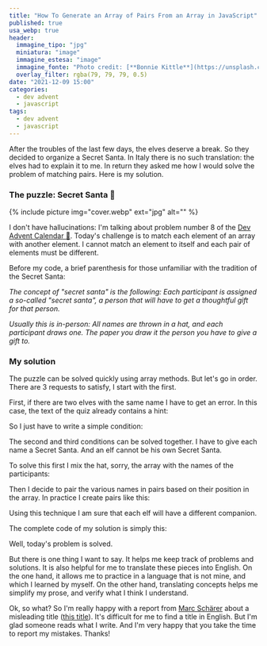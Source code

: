 ```yaml
---
title: "How To Generate an Array of Pairs From an Array in JavaScript"
published: true
usa_webp: true
header:
  immagine_tipo: "jpg"
  miniatura: "image"
  immagine_estesa: "image"
  immagine_fonte: "Photo credit: [**Bonnie Kittle**](https://unsplash.com/@bonniekdesign)"
  overlay_filter: rgba(79, 79, 79, 0.5)
date: "2021-12-09 15:00"
categories:
  - dev advent
  - javascript
tags:
  - dev advent
  - javascript
---
```


After the troubles of the last few days, the elves deserve a break. So they decided to organize a Secret Santa. In Italy there is no such translation: the elves had to explain it to me. In return they asked me how I would solve the problem of matching pairs. Here is my solution.

### The puzzle: Secret Santa 🤫

{% include picture img="cover.webp" ext="jpg" alt="" %}

I don't have hallucinations: I'm talking about problem number 8 of the [Dev Advent Calendar 🎅](https://github.com/devadvent/puzzle-8). Today's challenge is to match each element of an array with another element. I cannot match an element to itself and each pair of elements must be different.

Before my code, a brief parenthesis for those unfamiliar with the tradition of the Secret Santa:

_The concept of "secret santa" is the following: Each participant is assigned a so-called "secret santa", a person that will have to get a thoughtful gift for that person._

_Usually this is in-person: All names are thrown in a hat, and each participant draws one. The paper you draw it the person you have to give a gift to._

### My solution

The puzzle can be solved quickly using array methods. But let's go in order. There are 3 requests to satisfy, I start with the first.

First, if there are two elves with the same name I have to get an error. In this case, the text of the quiz already contains a hint:

<script src="https://gist.github.com/el3um4s/8ce82b42f73d57a8398ba697abb1c219.js"></script>

So I just have to write a simple condition:

<script src="https://gist.github.com/el3um4s/4e15ee22ddeb1baaf5606752c45000b0.js"></script>

The second and third conditions can be solved together. I have to give each name a Secret Santa. And an elf cannot be his own Secret Santa.

To solve this first I mix the hat, sorry, the array with the names of the participants:

<script src="https://gist.github.com/el3um4s/c62467a808bc250be9705922029de625.js"></script>

Then I decide to pair the various names in pairs based on their position in the array. In practice I create pairs like this:

<script src="https://gist.github.com/el3um4s/78f268bb8b7ba07780b96c1fb162f4d9.js"></script>

Using this technique I am sure that each elf will have a different companion.

The complete code of my solution is simply this:

<script src="https://gist.github.com/el3um4s/a8dc48eca578f6408e4bedd6fad9c7a6.js"></script>

Well, today's problem is solved.

But there is one thing I want to say. It helps me keep track of problems and solutions. It is also helpful for me to translate these pieces into English. On the one hand, it allows me to practice in a language that is not mine, and which I learned by myself. On the other hand, translating concepts helps me simplify my prose, and verify what I think I understand.

Ok, so what? So I'm really happy with a report from [Marc Schärer](https://medium.com/@dreamora) about a misleading title ([this title](https://javascript.plainenglish.io/how-to-get-unique-values-from-a-list-in-javascript-301675602985)). It's difficult for me to find a title in English. But I'm glad someone reads what I write. And I'm very happy that you take the time to report my mistakes. Thanks!
